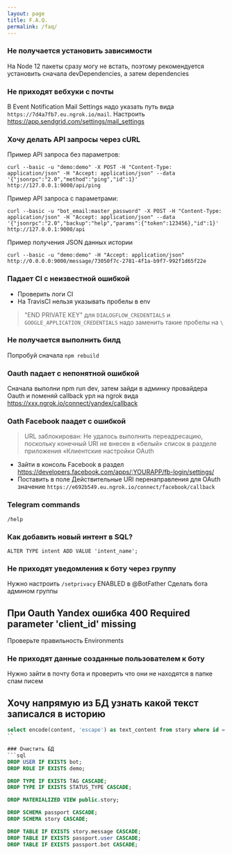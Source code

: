 ```yaml
---
layout: page
title: F.A.Q.
permalink: /faq/
---
```


### Не получается установить зависимости
На Node 12 пакеты сразу могу не встать, поэтому рекомендуется установить сначала devDependencies, а затем dependencies

### Не приходят вебхуки с почты
В Event Notification Mail Settings надо указать путь вида `https://7d4a7fb7.eu.ngrok.io/mail`. Настроить https://app.sendgrid.com/settings/mail_settings

### Хочу делать API запросы через cURL 
Пример API запроса без параметров:
```
curl --basic -u "demo:demo" -X POST -H "Content-Type: application/json" -H "Accept: application/json" --data '{"jsonrpc":"2.0","method":"ping","id":1}' http://127.0.0.1:9000/api/ping
```
Пример API запроса с параметрами:
```
curl --basic -u "bot_email:master_password" -X POST -H "Content-Type: application/json" -H "Accept: application/json" --data '{"jsonrpc":"2.0","backup":"help","params":{"token":123456},"id":1}' http://127.0.0.1:9000/api
```
Пример получения JSON данных истории
```
curl --basic -u "demo:demo" -H "Accept: application/json" http://0.0.0.0:9000/message/73050f7c-2781-4f1a-b9f7-992f1d65f22e
```

### Падает CI с неизвестной ошибкой
* Проверить логи CI
* На TravisCI нельзя указывать пробелы в env
> "END PRIVATE KEY" для `DIALOGFLOW_CREDENTIALS` и `GOOGLE_APPLICATION_CREDENTIALS` надо заменить такие пробелы на `\ `

### Не получается выполнить билд
Попробуй сначала `npm rebuild`

### Oauth падает с непонятной ошибкой
Сначала выполни npm run dev, затем зайди в админку провайдера Oauth и поменяй callback урл на ngrok вида https://xxx.ngrok.io/connect/yandex/callback

### Oath Facebook паадет с ошибкой
> URL заблокирован: Не удалось выполнить переадресацию, поскольку конечный URI не внесен в «белый» список в разделе приложения «Клиентские настройки OAuth
- Зайти в консоль Facebook в раздел https://developers.facebook.com/apps/:YOURAPP/fb-login/settings/
- Поставить в поле Действительные URI перенаправления для OAuth значение `https://e692b549.eu.ngrok.io/connect/facebook/callback`

### Telegram commands
```
/help
```

### Как добавить новый интент в SQL?
```sqlite-psql
ALTER TYPE intent ADD VALUE 'intent_name';
```

### Не приходят уведомления к боту через группу
Нужно настроить `/setprivacy` ENABLED в @BotFather
Сделать бота админом группы

## При Oauth Yandex ошибка 400 Required parameter 'client_id' missing
Проверьте правильность Environments

### Не приходят данные созданные пользователем к боту
Нужно зайти в почту бота и проверить что они не находятся в папке спам писем

## Хочу напрямую из БД узнать какой текст записался в историю
```sql
select encode(content, 'escape') as text_content from story where id = 'b8ea5534-7a39-4846-a559-fb480f57bc14'
``

### Очистить БД
```sql
DROP USER IF EXISTS bot;
DROP ROLE IF EXISTS demo;

DROP TYPE IF EXISTS TAG CASCADE;
DROP TYPE IF EXISTS STATUS_TYPE CASCADE;

DROP MATERIALIZED VIEW public.story;

DROP SCHEMA passport CASCADE;
DROP SCHEMA story CASCADE;

DROP TABLE IF EXISTS story.message CASCADE;
DROP TABLE IF EXISTS passport.user CASCADE;
DROP TABLE IF EXISTS passport.bot CASCADE;
``` 
